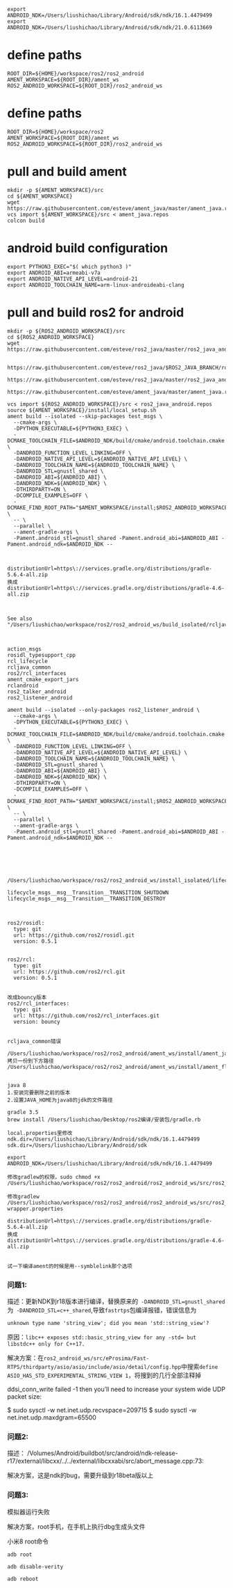 ```
export ANDROID_NDK=/Users/liushichao/Library/Android/sdk/ndk/16.1.4479499
export ANDROID_NDK=/Users/liushichao/Library/Android/sdk/ndk/21.0.6113669
```


# define paths
```
ROOT_DIR=${HOME}/workspace/ros2/ros2_android
AMENT_WORKSPACE=${ROOT_DIR}/ament_ws
ROS2_ANDROID_WORKSPACE=${ROOT_DIR}/ros2_android_ws
```

# define paths
```
ROOT_DIR=${HOME}/workspace/ros2
AMENT_WORKSPACE=${ROOT_DIR}/ament_ws
ROS2_ANDROID_WORKSPACE=${ROOT_DIR}/ros2_android_ws
```

# pull and build ament
```
mkdir -p ${AMENT_WORKSPACE}/src
cd ${AMENT_WORKSPACE}
wget https://raw.githubusercontent.com/esteve/ament_java/master/ament_java.repos
vcs import ${AMENT_WORKSPACE}/src < ament_java.repos
colcon build
```

# android build configuration
```
export PYTHON3_EXEC="$( which python3 )"
export ANDROID_ABI=armeabi-v7a
export ANDROID_NATIVE_API_LEVEL=android-21
export ANDROID_TOOLCHAIN_NAME=arm-linux-androideabi-clang
```

# pull and build ros2 for android
```
mkdir -p ${ROS2_ANDROID_WORKSPACE}/src
cd ${ROS2_ANDROID_WORKSPACE}
wget https://raw.githubusercontent.com/esteve/ros2_java/master/ros2_java_android.repos

     https://raw.githubusercontent.com/esteve/ros2_java/$ROS2_JAVA_BRANCH/ros2_java_android.repos
     https://raw.githubusercontent.com/esteve/ros2_java/master/ros2_java_android.repos
     https://raw.githubusercontent.com/esteve/ament_java/master/ament_java.repos

vcs import ${ROS2_ANDROID_WORKSPACE}/src < ros2_java_android.repos
source ${AMENT_WORKSPACE}/install/local_setup.sh
ament build --isolated --skip-packages test_msgs \
  --cmake-args \
  -DPYTHON_EXECUTABLE=${PYTHON3_EXEC} \
  -DCMAKE_TOOLCHAIN_FILE=$ANDROID_NDK/build/cmake/android.toolchain.cmake \
  -DANDROID_FUNCTION_LEVEL_LINKING=OFF \
  -DANDROID_NATIVE_API_LEVEL=${ANDROID_NATIVE_API_LEVEL} \
  -DANDROID_TOOLCHAIN_NAME=${ANDROID_TOOLCHAIN_NAME} \
  -DANDROID_STL=gnustl_shared \
  -DANDROID_ABI=${ANDROID_ABI} \
  -DANDROID_NDK=${ANDROID_NDK} \
  -DTHIRDPARTY=ON \
  -DCOMPILE_EXAMPLES=OFF \
  -DCMAKE_FIND_ROOT_PATH="$AMENT_WORKSPACE/install;$ROS2_ANDROID_WORKSPACE/install_isolated" \
  -- \
  --parallel \
  --ament-gradle-args \
  -Pament.android_stl=gnustl_shared -Pament.android_abi=$ANDROID_ABI -Pament.android_ndk=$ANDROID_NDK --



distributionUrl=https\://services.gradle.org/distributions/gradle-5.6.4-all.zip
换成
distributionUrl=https\://services.gradle.org/distributions/gradle-4.6-all.zip



See also "/Users/liushichao/workspace/ros2/ros2_android_ws/build_isolated/rcljava_common/CMakeFiles/CMakeOutput.log".



action_msgs
rosidl_typesupport_cpp
rcl_lifecycle
rcljava_common
ros2/rcl_interfaces
ament_cmake_export_jars
rclandroid
ros2_talker_android
ros2_listener_android

ament build --isolated --only-packages ros2_listener_android \
  --cmake-args \
  -DPYTHON_EXECUTABLE=${PYTHON3_EXEC} \
  -DCMAKE_TOOLCHAIN_FILE=$ANDROID_NDK/build/cmake/android.toolchain.cmake \
  -DANDROID_FUNCTION_LEVEL_LINKING=OFF \
  -DANDROID_NATIVE_API_LEVEL=${ANDROID_NATIVE_API_LEVEL} \
  -DANDROID_TOOLCHAIN_NAME=${ANDROID_TOOLCHAIN_NAME} \
  -DANDROID_STL=gnustl_shared \
  -DANDROID_ABI=${ANDROID_ABI} \
  -DANDROID_NDK=${ANDROID_NDK} \
  -DTHIRDPARTY=ON \
  -DCOMPILE_EXAMPLES=OFF \
  -DCMAKE_FIND_ROOT_PATH="$AMENT_WORKSPACE/install;$ROS2_ANDROID_WORKSPACE/install_isolated" \
  -- \
  --parallel \
  --ament-gradle-args \
  -Pament.android_stl=gnustl_shared -Pament.android_abi=$ANDROID_ABI -Pament.android_ndk=$ANDROID_NDK --






/Users/liushichao/workspace/ros2/ros2_android_ws/install_isolated/lifecycle_msgs/include/lifecycle_msgs/msg/transition__struct.h

lifecycle_msgs__msg__Transition__TRANSITION_SHUTDOWN
lifecycle_msgs__msg__Transition__TRANSITION_DESTROY



ros2/rosidl:
  type: git
  url: https://github.com/ros2/rosidl.git
  version: 0.5.1


ros2/rcl:
  type: git
  url: https://github.com/ros2/rcl.git
  version: 0.5.1


改成bouncy版本
ros2/rcl_interfaces:
  type: git
  url: https://github.com/ros2/rcl_interfaces.git
  version: bouncy


rcljava_common错误

/Users/liushichao/workspace/ros2/ros2_android/ament_ws/install/ament_java_resources/share/ament_index/resource_index/templates
拷贝一份到下方路径
/Users/liushichao/workspace/ros2/ros2_android/ament_ws/install/ament_flake8/share/ament_index/resource_index/templates


java 8 
1.安装完要删除之前的版本
2.设置JAVA_HOME为java8的jdk的文件路径

gradle 3.5
brew install /Users/liushichao/Desktop/ros2编译/安装包/gradle.rb

local.properties里修改
ndk.dir=/Users/liushichao/Library/Android/sdk/ndk/16.1.4479499
sdk.dir=/Users/liushichao/Library/Android/sdk

export ANDROID_NDK=/Users/liushichao/Library/Android/sdk/ndk/16.1.4479499

修改gradlew的权限，sudo chmod +x /Users/liushichao/workspace/ros2/ros2_android/ros2_android_ws/src/ros2_java/ros2_android_examples/ros2_listener_android/gradlew

修改gradlew 
/Users/liushichao/workspace/ros2/ros2_android/ros2_android_ws/src/ros2_java/ros2_android_examples/ros2_talker_android/gradle/wrapper/gradle-wrapper.properties

distributionUrl=https\://services.gradle.org/distributions/gradle-5.6.4-all.zip
换成
distributionUrl=https\://services.gradle.org/distributions/gradle-4.6-all.zip


试一下编译ament的时候是用--symblelink那个选项
```
### 问题1:
描述：更新NDK到r18版本进行编译，替换原来的`` -DANDROID_STL=gnustl_shared``为`` -DANDROID_STL=c++_shared``,导致``fastrtps``包编译报错，错误信息为

```
unknown type name 'string_view'; did you mean 'std::string_view'?
```

原因：``libc++ exposes std::basic_string_view for any -std= but libstdc++ only for C++17.``

解决方案：在``ros2_android_ws/src/eProsima/Fast-RTPS/thirdparty/asio/asio/include/asio/detail/config.hpp``中搜索``define ASIO_HAS_STD_EXPERIMENTAL_STRING_VIEW 1``，将搜到的几行全部注释掉










ddsi_conn_write failed -1 then you’ll need to increase your system wide UDP packet size:

$ sudo sysctl -w net.inet.udp.recvspace=209715
$ sudo sysctl -w net.inet.udp.maxdgram=65500

### 问题2:
描述： /Volumes/Android/buildbot/src/android/ndk-release-r17/external/libcxx/../../external/libcxxabi/src/abort_message.cpp:73:

解决方案，这是ndk的bug，需要升级到r18beta版以上

### 问题3:
模拟器运行失败

解决方案，root手机，在手机上执行dbg生成头文件

小米8 root命令

```
adb root

adb disable-verity

adb reboot
```
